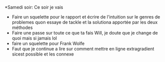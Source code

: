 *Samedi soir:
Ce soir je vais
- Faire un squelette pour le rapport et écrire de l'intuition sur le genres
de problemes quon essaye de tackle et la solutiona apportée par les deux méthodes
- Faire une passe sur toute ce que ta fais Will, je doute que je change de quoi mais si jamais lol
- faire un squelette pour Frank Wolfe
- Faut que je continue a lire sur comment mettre en ligne extragradient sicest possible et les connexe
